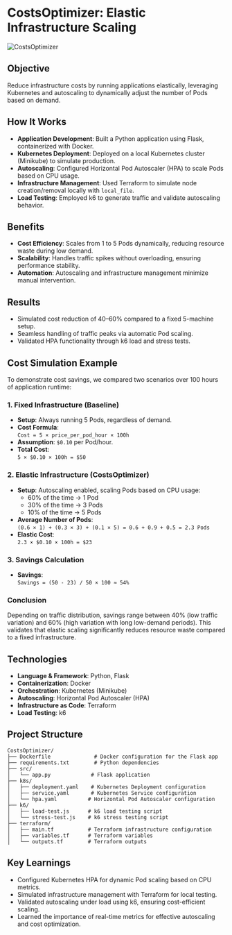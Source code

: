 # CostsOptimizer: Elastic Infrastructure Scaling
![CostsOptimizer](https://github.com/user-attachments/assets/e031e7c2-df8b-4415-95a4-a693f3f3b681)

## Objective
Reduce infrastructure costs by running applications elastically, leveraging Kubernetes and autoscaling to dynamically adjust the number of Pods based on demand.

## How It Works
- **Application Development**: Built a Python application using Flask, containerized with Docker.
- **Kubernetes Deployment**: Deployed on a local Kubernetes cluster (Minikube) to simulate production.
- **Autoscaling**: Configured Horizontal Pod Autoscaler (HPA) to scale Pods based on CPU usage.
- **Infrastructure Management**: Used Terraform to simulate node creation/removal locally with `local_file`.
- **Load Testing**: Employed k6 to generate traffic and validate autoscaling behavior.

## Benefits
- **Cost Efficiency**: Scales from 1 to 5 Pods dynamically, reducing resource waste during low demand.
- **Scalability**: Handles traffic spikes without overloading, ensuring performance stability.
- **Automation**: Autoscaling and infrastructure management minimize manual intervention.

## Results
- Simulated cost reduction of 40–60% compared to a fixed 5-machine setup.
- Seamless handling of traffic peaks via automatic Pod scaling.
- Validated HPA functionality through k6 load and stress tests.

## Cost Simulation Example
To demonstrate cost savings, we compared two scenarios over 100 hours of application runtime:

### 1. Fixed Infrastructure (Baseline)
- **Setup**: Always running 5 Pods, regardless of demand.
- **Cost Formula**:  
  `Cost = 5 × price_per_pod_hour × 100h`
- **Assumption**: `$0.10` per Pod/hour.
- **Total Cost**:  
  `5 × $0.10 × 100h = $50`

### 2. Elastic Infrastructure (CostsOptimizer)
- **Setup**: Autoscaling enabled, scaling Pods based on CPU usage:
  - 60% of the time → 1 Pod
  - 30% of the time → 3 Pods
  - 10% of the time → 5 Pods
- **Average Number of Pods**:  
  `(0.6 × 1) + (0.3 × 3) + (0.1 × 5) = 0.6 + 0.9 + 0.5 = 2.3 Pods`
- **Elastic Cost**:  
  `2.3 × $0.10 × 100h = $23`

### 3. Savings Calculation
- **Savings**:  
  `Savings = (50 - 23) / 50 × 100 ≈ 54%`

### Conclusion
Depending on traffic distribution, savings range between 40% (low traffic variation) and 60% (high variation with long low-demand periods). This validates that elastic scaling significantly reduces resource waste compared to a fixed infrastructure.

## Technologies
- **Language & Framework**: Python, Flask
- **Containerization**: Docker
- **Orchestration**: Kubernetes (Minikube)
- **Autoscaling**: Horizontal Pod Autoscaler (HPA)
- **Infrastructure as Code**: Terraform
- **Load Testing**: k6

## Project Structure
```
CostsOptimizer/
├── Dockerfile              # Docker configuration for the Flask app
├── requirements.txt        # Python dependencies
├── src/
│   └── app.py             # Flask application
├── k8s/
│   ├── deployment.yaml    # Kubernetes Deployment configuration
│   ├── service.yaml       # Kubernetes Service configuration
│   └── hpa.yaml          # Horizontal Pod Autoscaler configuration
├── k6/
│   ├── load-test.js      # k6 load testing script
│   └── stress-test.js    # k6 stress testing script
├── terraform/
│   ├── main.tf           # Terraform infrastructure configuration
│   ├── variables.tf      # Terraform variables
│   └── outputs.tf        # Terraform outputs
```

## Key Learnings
- Configured Kubernetes HPA for dynamic Pod scaling based on CPU metrics.
- Simulated infrastructure management with Terraform for local testing.
- Validated autoscaling under load using k6, ensuring cost-efficient scaling.
- Learned the importance of real-time metrics for effective autoscaling and cost optimization.
